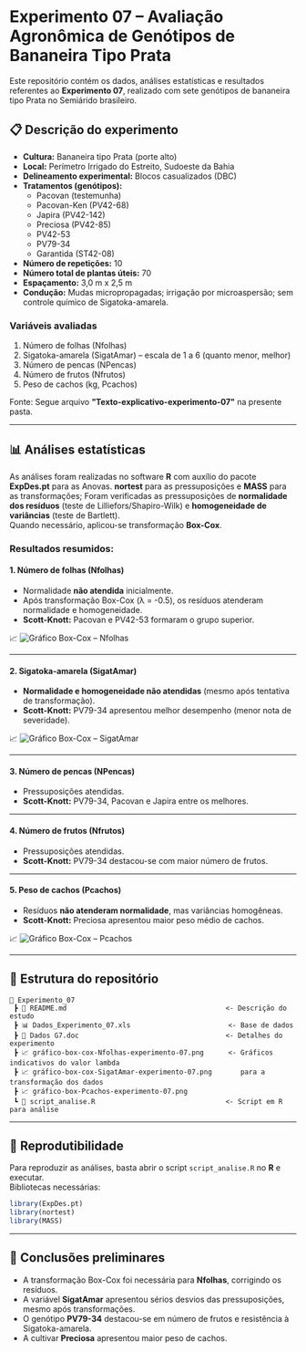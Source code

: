 
# Experimento 07 – Avaliação Agronômica de Genótipos de Bananeira Tipo Prata

Este repositório contém os dados, análises estatísticas e resultados referentes ao **Experimento 07**, realizado com sete genótipos de bananeira tipo Prata no Semiárido brasileiro.

## 📋 Descrição do experimento
- **Cultura:** Bananeira tipo Prata (porte alto)  
- **Local:** Perímetro Irrigado do Estreito, Sudoeste da Bahia  
- **Delineamento experimental:** Blocos casualizados (DBC)  
- **Tratamentos (genótipos):**
  - Pacovan (testemunha)  
  - Pacovan-Ken (PV42-68)  
  - Japira (PV42-142)  
  - Preciosa (PV42-85)  
  - PV42-53  
  - PV79-34  
  - Garantida (ST42-08)  
- **Número de repetições:** 10  
- **Número total de plantas úteis:** 70  
- **Espaçamento:** 3,0 m x 2,5 m  
- **Condução:** Mudas micropropagadas; irrigação por microaspersão; sem controle químico de Sigatoka-amarela.

### Variáveis avaliadas
1. Número de folhas (Nfolhas)  
2. Sigatoka-amarela (SigatAmar) – escala de 1 a 6 (quanto menor, melhor)  
3. Número de pencas (NPencas)  
4. Número de frutos (Nfrutos)  
5. Peso de cachos (kg, Pcachos) 

Fonte: Segue arquivo **"Texto-explicativo-experimento-07"** na presente pasta. 

---

## 📊 Análises estatísticas
As análises foram realizadas no software **R** com auxílio do pacote **ExpDes.pt** para as Anovas. **nortest** para as pressuposições e **MASS** para as transformações;
Foram verificadas as pressuposições de **normalidade dos resíduos** (teste de Lilliefors/Shapiro-Wilk) e **homogeneidade de variâncias** (teste de Bartlett).  
Quando necessário, aplicou-se transformação **Box-Cox**.

### Resultados resumidos:

#### 1. Número de folhas (Nfolhas)
- Normalidade **não atendida** inicialmente.  
- Após transformação Box-Cox (λ = -0.5), os resíduos atenderam normalidade e homogeneidade.  
- **Scott-Knott:** Pacovan e PV42-53 formaram o grupo superior.  

📈 ![Gráfico Box-Cox – Nfolhas](gráfico-box-cox-Nfolhas-experimento-07.png)

---

#### 2. Sigatoka-amarela (SigatAmar)
- **Normalidade e homogeneidade não atendidas** (mesmo após tentativa de transformação).  
- **Scott-Knott:** PV79-34 apresentou melhor desempenho (menor nota de severidade).  

📈 ![Gráfico Box-Cox – SigatAmar](gráfico-box-cox-SigatAmar-experimento-07.png)

---

#### 3. Número de pencas (NPencas)
- Pressuposições atendidas.  
- **Scott-Knott:** PV79-34, Pacovan e Japira entre os melhores.  

---

#### 4. Número de frutos (Nfrutos)
- Pressuposições atendidas.  
- **Scott-Knott:** PV79-34 destacou-se com maior número de frutos.  

---

#### 5. Peso de cachos (Pcachos)
- Resíduos **não atenderam normalidade**, mas variâncias homogêneas.  
- **Scott-Knott:** Preciosa apresentou maior peso médio de cachos.

📈 ![Gráfico Box-Cox – Pcachos](gráfico-box-cox-Pcachos-experimento-07.png)
 

---

## 📂 Estrutura do repositório
```
📁 Experimento_07
 ┣ 📄 README.md                                       <- Descrição do estudo
 ┣ 📊 Dados_Experimento_07.xls                        <- Base de dados
 ┣ 📄 Dados G7.doc                                    <- Detalhes do experimento
 ┣ 📈 gráfico-box-cox-Nfolhas-experimento-07.png      <- Gráficos indicativos do valor lambda
 ┣ 📈 gráfico-box-cox-SigatAmar-experimento-07.png       para a transformação dos dados
 ┣ 📈 gráfico-box-Pcachos-experimento-07.png
 ┗ 📜 script_analise.R                                <- Script em R para análise
```

---

## 🚀 Reprodutibilidade
Para reproduzir as análises, basta abrir o script `script_analise.R` no **R** e executar.  
Bibliotecas necessárias:
```R
library(ExpDes.pt)
library(nortest)
library(MASS)
```

---

## 📌 Conclusões preliminares
- A transformação Box-Cox foi necessária para **Nfolhas**, corrigindo os resíduos.  
- A variável **SigatAmar** apresentou sérios desvios das pressuposições, mesmo após transformações.  
- O genótipo **PV79-34** destacou-se em número de frutos e resistência à Sigatoka-amarela.  
- A cultivar **Preciosa** apresentou maior peso de cachos.  
